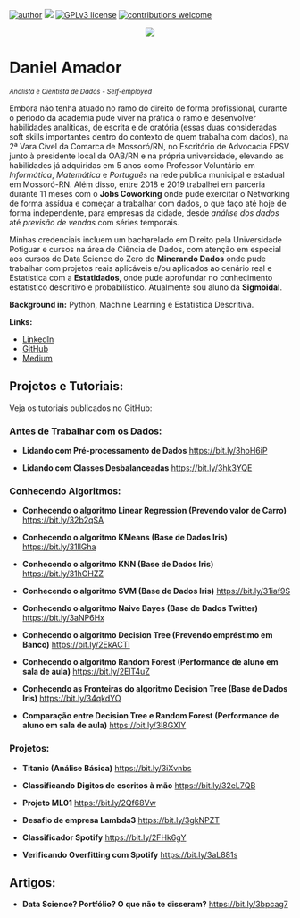 [![author](https://img.shields.io/badge/author-daniel-red.svg)](https://www.linkedin.com/in/daniel-sousa-amador) [![](https://img.shields.io/badge/python-3.6+-blue.svg)](https://www.python.org/downloads/release/python-365/) [![GPLv3 license](https://img.shields.io/badge/License-GPLv3-blue.svg)](http://perso.crans.org/besson/LICENSE.html) [![contributions welcome](https://img.shields.io/badge/contributions-welcome-brightgreen.svg?style=flat)](https://github.com/danielamador12)

<p align="center">
  <img src="https://github.com/danielamador12/Portfolio/blob/master/github.png" >
</p>

# Daniel Amador
<sub>*Analista e Cientista de Dados - Self-employed*</sub>

Embora não tenha atuado no ramo do direito de forma profissional, durante o período da academia pude viver na prática o ramo e desenvolver habilidades analíticas, de escrita e de oratória (essas duas consideradas soft skills importantes dentro do contexto de quem trabalha com dados), na 2ª Vara Cível da Comarca de Mossoró/RN, no Escritório de Advocacia FPSV junto à presidente local da OAB/RN e na própria universidade, elevando as habilidades já adquiridas em 5 anos como Professor Voluntário em *Informática*, *Matemática* e *Português* na rede pública municipal e estadual em Mossoró-RN. Além disso, entre 2018 e 2019 trabalhei em parceria durante 11 meses com o **Jobs Coworking** onde pude exercitar o Networking de forma assídua e começar a trabalhar com dados, o que faço até hoje de forma independente, para empresas da cidade, desde *análise dos dados* até *previsão de vendas* com séries temporais.

Minhas credenciais incluem um bacharelado em Direito pela Universidade Potiguar e cursos na área de Ciência de Dados, com atenção em especial aos cursos de Data Science do Zero do **Minerando Dados** onde pude trabalhar com projetos reais aplicáveis e/ou aplicados ao cenário real e Estatística com a **Estatidados**, onde pude aprofundar no conhecimento estatístico descritivo e probabilístico. Atualmente sou aluno da **Sigmoidal**.

**Background in:** Python, Machine Learning e Estatistica Descritiva.

**Links:**
* [LinkedIn](https://www.linkedin.com/in/daniel-sousa-amador)
* [GitHub](https://github.com/danielamador12)
* [Medium](https://medium.com/@daniel.s.amador)

## Projetos e Tutoriais:
Veja os tutoriais publicados no GitHub:

### Antes de Trabalhar com os Dados:

  * **Lidando com Pré-processamento de Dados** https://bit.ly/3hoH6iP

  * **Lidando com Classes Desbalanceadas** https://bit.ly/3hk3YQE

### Conhecendo Algoritmos:

  * **Conhecendo o algoritmo Linear Regression (Prevendo valor de Carro)** https://bit.ly/32b2qSA

  * **Conhecendo o algoritmo KMeans (Base de Dados Iris)** https://bit.ly/31llGha

  * **Conhecendo o algoritmo KNN (Base de Dados Iris)** https://bit.ly/31hGHZZ

  * **Conhecendo o algoritmo SVM (Base de Dados Iris)** https://bit.ly/31iaf9S

  * **Conhecendo o algoritmo Naive Bayes (Base de Dados Twitter)** https://bit.ly/3aNP6Hx

  * **Conhecendo o algoritmo Decision Tree (Prevendo empréstimo em Banco)** https://bit.ly/2EkACTI

  * **Conhecendo o algoritmo Random Forest (Performance de aluno em sala de aula)** https://bit.ly/2ElT4uZ

  * **Conhecendo as Fronteiras do algoritmo Decision Tree (Base de Dados Iris)** https://bit.ly/34qkdYO

  * **Comparação entre Decision Tree e Random Forest (Performance de aluno em sala de aula)** https://bit.ly/3l8GXlY
  
 ### Projetos:

  * **Titanic (Análise Básica)** https://bit.ly/3iXvnbs

  * **Classificando Digitos de escritos à mão** https://bit.ly/32eL7QB

  * **Projeto ML01** https://bit.ly/2Qf68Vw

  * **Desafio de empresa Lambda3** https://bit.ly/3gkNPZT

  * **Classificador Spotify** https://bit.ly/2FHk6gY

  * **Verificando Overfitting com Spotify** https://bit.ly/3aL881s
  
  ## Artigos:
  
  * **Data Science? Portfólio? O que não te disseram?** https://bit.ly/3bpcag7



